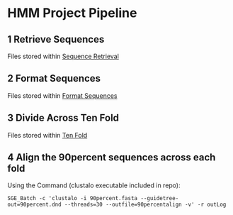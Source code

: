 # HMM Project Pipeline

## 1 Retrieve Sequences
Files stored within [Sequence Retrieval](https://github.com/MaudeDavidLab/hmm-project/tree/master/Sequence%20Retrieval)  

## 2 Format Sequences
Files stored within [Format Sequences](https://github.com/MaudeDavidLab/hmm-project/tree/master/Format%20Sequences)

## 3 Divide Across Ten Fold  
Files stored within [Ten Fold](https://github.com/MaudeDavidLab/hmm-project/tree/master/Ten%20Fold)

## 4 Align the 90percent sequences across each fold  
Using the Command (clustalo executable included in repo):
```
SGE_Batch -c 'clustalo -i 90percent.fasta --guidetree-out=90percent.dnd --threads=30 --outfile=90percentalign -v' -r outLog
```
